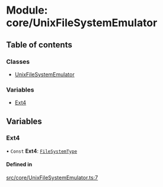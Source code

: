 # Module: core/UnixFileSystemEmulator

## Table of contents

### Classes

- [UnixFileSystemEmulator](../wiki/core.UnixFileSystemEmulator.UnixFileSystemEmulator)

### Variables

- [Ext4](../wiki/core.UnixFileSystemEmulator#ext4)

## Variables

### Ext4

• `Const` **Ext4**: [`FileSystemType`](../wiki/types.FileSystemType.FileSystemType)

#### Defined in

[src/core/UnixFileSystemEmulator.ts:7](https://github.com/LucEnden/unix-terminal-emulator/blob/1afca6c/src/core/UnixFileSystemEmulator.ts#L7)
